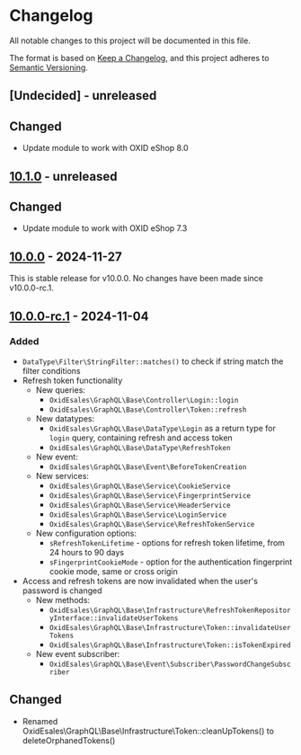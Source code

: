 # Changelog
All notable changes to this project will be documented in this file.

The format is based on [Keep a Changelog](https://keepachangelog.com/en/1.0.0/),
and this project adheres to [Semantic Versioning](https://semver.org/spec/v2.0.0.html).

## [Undecided] - unreleased

## Changed
- Update module to work with OXID eShop 8.0

## [10.1.0] - unreleased

## Changed
- Update module to work with OXID eShop 7.3

## [10.0.0] - 2024-11-27
This is stable release for v10.0.0. No changes have been made since v10.0.0-rc.1.

## [10.0.0-rc.1] - 2024-11-04

### Added
- `DataType\Filter\StringFilter::matches()` to check if string match the filter conditions
- Refresh token functionality
  - New queries:
    - `OxidEsales\GraphQL\Base\Controller\Login::login`
    - `OxidEsales\GraphQL\Base\Controller\Token::refresh`
  - New datatypes:
    - `OxidEsales\GraphQL\Base\DataType\Login` as a return type for `login` query, containing refresh and access token
    - `OxidEsales\GraphQL\Base\DataType\RefreshToken`
  - New event:
    - `OxidEsales\GraphQL\Base\Event\BeforeTokenCreation`
  - New services:
    - `OxidEsales\GraphQL\Base\Service\CookieService`
    - `OxidEsales\GraphQL\Base\Service\FingerprintService`
    - `OxidEsales\GraphQL\Base\Service\HeaderService`
    - `OxidEsales\GraphQL\Base\Service\LoginService`
    - `OxidEsales\GraphQL\Base\Service\RefreshTokenService`
  - New configuration options:
    - `sRefreshTokenLifetime` - options for refresh token lifetime, from 24 hours to 90 days
    - `sFingerprintCookieMode` - option for the authentication fingerprint cookie mode, same or cross origin
- Access and refresh tokens are now invalidated when the user's password is changed
  - New methods:
    - `OxidEsales\GraphQL\Base\Infrastructure\RefreshTokenRepositoryInterface::invalidateUserTokens`
    - `OxidEsales\GraphQL\Base\Infrastructure\Token::invalidateUserTokens`
    - `OxidEsales\GraphQL\Base\Infrastructure\Token::isTokenExpired`
  - New event subscriber:
    - `OxidEsales\GraphQL\Base\Event\Subscriber\PasswordChangeSubscriber`

## Changed
- Renamed OxidEsales\GraphQL\Base\Infrastructure\Token::cleanUpTokens() to deleteOrphanedTokens()

[10.1.0]: https://github.com/OXID-eSales/graphql-base-module/compare/v10.0.0...b-7.3.x
[10.0.0]: https://github.com/OXID-eSales/graphql-base-module/compare/v10.0.0-rc.1...v10.0.0
[10.0.0-rc.1]: https://github.com/OXID-eSales/graphql-base-module/compare/v9.0.0...v10.0.0-rc.1
